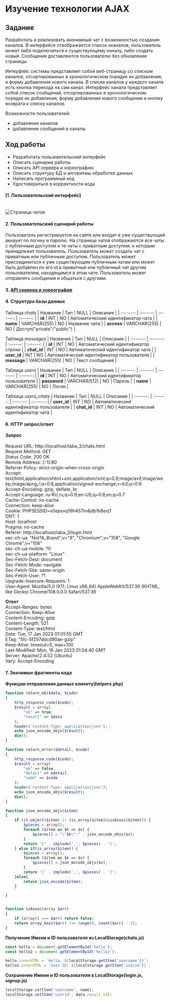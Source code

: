 Изучение технологии AJAX
========================
Задание
------------------------
Разработать и реализовать анонимный чат с возможностью создания каналов. В интерфейсе отвображается список кканалов, пользователь может либо подключиться к существующему каналу, либо создать новый. Сообщения доставляются пользователю без обновления страницы.

Интерфейс системы представляет собой веб-страницу со списком каналов, отсортированных в хронологическом порядке их добавления, и форму добавления нового канала. В списке каналов у каждого канала есть кнопка перехода на сам канал. Интерфейс канала представляет собой список сообщений, отсортированных в хронологическом порядке их добавления, форму добавления нового сообщения и кнопку возврата к списку каналов.

Возможности пользователей:

- добавление каналов
- добавление сообщений в каналы

Ход работы
------------------------

- Разработать пользовательский интерфейс
- Описать сценарии работы
- Описать API сервера и хореографию
- Описать структуру БД и алгоритмы обработки данных
- Написать программный код
- Удостовериться в корректности кода

#### [1. Пользовательский интерфейс]
<br>![Страница чатов](https://github.com/Galimimus/laba_3/main/Screenshot%20from%202023-01-17%2003-28-49-1.png)

#### 2. Пользовательский сценарий работы
Пользователь регистрируется на сайте или входит в уже существующий аккаунт по логину и паролю. На странице чатов отображаются все чаты с публичным доступом и те чаты с приватным доступом, к которым принадлежит пользователь.
Пользователь может создать чат с приватным или публичным доступом. Пользователь может присоединиться к уже существующим публичным чатам или может быть добавлен по его id в приватный или публичный чат другим пользователем, находящимся в этом чате. Пользователь может отправлять сообщения и общаться с другими.

#### 3. [API сервера и хореография](https://sequencediagram.org/index.html#initialData=IYYwLg9gTgBI+CCD4QQ3CCBkQQ7CAMEwggGEEEIghWEFQCgAHYKMASxErIDswZBCEH0AEQTNooxVDHA1AFoAfC3ZsAXIH4QZOix5CKGJkCiIAkAsIIA4QXMpiBBEEwJAnCAxsgLhAz2QMIggXhBcXUFQBuwMAFNmbDqy485-RQAeQUExbwkQAAtXAGcAOkiwAFsAGy4AEzdHShd3T3Efblk+BSFRL0kYdQRARhBsTG0lQHEQPC4ibNyPMM4i3nkBFGDQitYJarrMJHwbTXwYFtxsXRr1GE0YGyWo2ITktKJMjtcukd9i-sURbtGYGT1AHhAEXFZ8XCU9BFrASRBpzUB5EAc4Byx3y3jOfQCqCG1wktRsWCmMzmH2+vxM6iQf3meCWmxg2zA8USqQyWSBnVBPT8JQGVxGEg22Ckmj0eHenxqPyRbSOeWu4P8pUGIRh43qiNm+g5XP+y1W60w2J0eIJRL2pN5JwKAppl3KBQZYoab1u50hAPa5JB-N6goG0PpRolcxkENKWJkMHwgGYQBAwSjpXQLDVWvmnW26sow112xTKQDSIGotDpNGh9IYfX7zJZbItAc5reHqRcoSL6SkIABzSh0XYkg5kgthgpAA)


#### 4. Структура базы данных

 Таблица *chats*
| Название | Тип | NULL | Описание |
| :------: | :------: | :------: | :------: |
| **id** | INT  | NO | Автоматический идентификатор чата |
| **name** | VARCHAR(255) | NO | Название чата |
| **access** | VARCHAR(255) | NO | Доступ("private"/"public") |


 Таблица *messages*
| Название | Тип | NULL | Описание |
| :------: | :------: | :------: | :------: |
| **id** | INT  | NO | Автоматический идентификатор строки |
| **chat_id** | INT | NO | Автоматический идентификатор чата |
| **user_id** | INT | NO | Автоматический идентификатор пользователя |
| **message** | VARCHAR(255) | NO | Текст сообщения |

Таблица *users*
| Название | Тип | NULL | Описание |
| :------: | :------: | :------: | :------: |
| **id** | INT  | NO | Автоматический идентификатор пользователя  |
| **password** | VARCHAR(512) | NO | Пароль |
| **name** | VARCHAR(255) | NO | Логин |

 Таблица *users_chats*
| Название | Тип | NULL | Описание |
| :------: | :------: | :------: | :------: |
| **user_id** | INT  | NO | Автоматический идентификатор пользователя |
| **chat_id** | INT | NO | Автоматический идентификатор чата |


#### 6. HTTP запрос/ответ
**Запрос**  
<br>Request URL: http://localhost/laba_3/chats.html
<br>Request Method: GET
<br>Status Code: 200 OK
<br>Remote Address: [::1]:80
<br>Referrer Policy: strict-origin-when-cross-origin
<br>Accept: text/html,application/xhtml+xml,application/xml;q=0.9,image/avif,image/webp,image/apng,*/*;q=0.8,application/signed-exchange;v=b3;q=0.9
<br>Accept-Encoding: gzip, deflate, br
<br>Accept-Language: ru-RU,ru;q=0.9,en-US;q=0.8,en;q=0.7
<br>Cache-Control: no-cache
<br>Connection: keep-alive
<br>Cookie: PHPSESSID=v0epsvq16h457ln4jdb1h8evj1
<br>DNT: 1
<br>Host: localhost
<br>Pragma: no-cache
<br>Referer: http://localhost/laba_3/login.html
<br>sec-ch-ua: "Not?A_Brand";v="8", "Chromium";v="108", "Google Chrome";v="108"
<br>sec-ch-ua-mobile: ?0
<br>sec-ch-ua-platform: "Linux"
<br>Sec-Fetch-Dest: document
<br>Sec-Fetch-Mode: navigate
<br>Sec-Fetch-Site: same-origin
<br>Sec-Fetch-User: ?1
<br>Upgrade-Insecure-Requests: 1
<br>User-Agent: Mozilla/5.0 (X11; Linux x86_64) AppleWebKit/537.36 (KHTML, like Gecko) Chrome/108.0.0.0 Safari/537.36

**Ответ**
<br>Accept-Ranges: bytes
<br>Connection: Keep-Alive
<br>Content-Encoding: gzip
<br>Content-Length: 521
<br>Content-Type: text/html
<br>Date: Tue, 17 Jan 2023 01:01:55 GMT
<br>ETag: "5fc-5f257ddcd90ae-gzip"
<br>Keep-Alive: timeout=5, max=100
<br>Last-Modified: Mon, 16 Jan 2023 01:54:40 GMT
<br>Server: Apache/2.4.52 (Ubuntu)
<br>Vary: Accept-Encoding
#### 7. Значимые фрагменты кода
**Функции отправления данных клиенту(helpers.php)**
```php
function return_ok($data, $code)
{
    http_response_code($code);
    $result = array(
        "ok" => true,
        "result" => $data
    );
    header('Content-Type: application/json');
    echo json_encode_objs($result);
    die();
}

function return_error($detail, $code)
{
    http_response_code($code);
    $result = array(
        "ok" => false,
        "detail" => $detail,
        "code" => $code
    );
    header('Content-Type: application/json');
    echo json_encode_objs($result);
    die();
}

function json_encode_objs($item)
{
    if (is_object($item) || (is_array($item)&&isAssoc($item))) {
        $pieces = array();
        foreach ($item as $k => $v) {
            $pieces[] = "\"$k\":" . json_encode_objs($v);
        }
        return '{' . implode(',', $pieces) . '}';
    } else if(is_array($item)) {
        $pieces = array();
        foreach ($item as $k => $v) {
            $pieces[] = json_encode_objs($v);
        }
        return '[' . implode(',', $pieces) . ']';
    }else{
        return json_encode($item);
    }

}


function isAssoc(array $arr)
{
    if (array() === $arr) return false;
    return array_keys($arr) !== range(0, count($arr) - 1);
}
```
**Получение Имени и ID пользователя из LocalStorage(chats.js)**
```js
const hello = document.getElementById('hello');
const hello2 = document.getElementById('hello2');

hello.innerHTML = `Hello, ${localStorage.getItem('username')}`;
hello2.innerHTML = `User ID: ${localStorage.getItem('userid')}`;
```

**Сохранение Имени и ID пользователя в LocalStorage(login.js, signup.js)**
```js
localStorage.setItem('username', name);
localStorage.setItem('userid', data.result.id);
```
